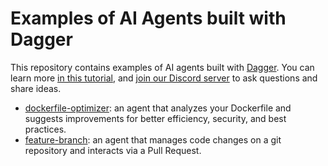 # Examples of AI Agents built with Dagger

This repository contains examples of AI agents built with [Dagger](https://github.com/dagger/dagger). You can learn more [in this tutorial](https://docs.dagger.io/ai-agents), and [join our Discord server](https://discord.gg/KK3AfBP8Gw) to ask questions and share ideas.

- [dockerfile-optimizer](./dockerfile-optimizer): an agent that analyzes your Dockerfile and suggests improvements for better efficiency, security, and best practices.
- [feature-branch](./feature-branch): an agent that manages code changes on a git repository and interacts via a Pull Request.
